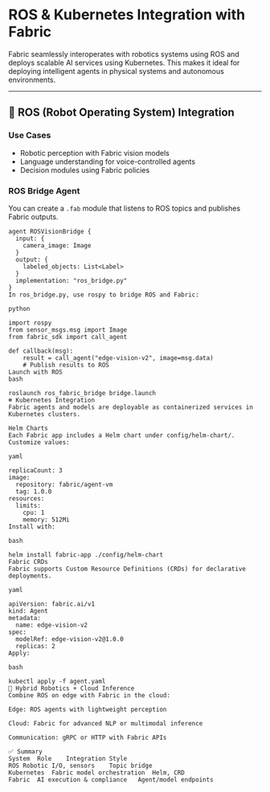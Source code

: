 # ROS & Kubernetes Integration with Fabric

Fabric seamlessly interoperates with robotics systems using ROS and deploys scalable AI services using Kubernetes. This makes it ideal for deploying intelligent agents in physical systems and autonomous environments.

---

## 🤖 ROS (Robot Operating System) Integration

### Use Cases

- Robotic perception with Fabric vision models
- Language understanding for voice-controlled agents
- Decision modules using Fabric policies

### ROS Bridge Agent

You can create a `.fab` module that listens to ROS topics and publishes Fabric outputs.

```fab
agent ROSVisionBridge {
  input: {
    camera_image: Image
  }
  output: {
    labeled_objects: List<Label>
  }
  implementation: "ros_bridge.py"
}
In ros_bridge.py, use rospy to bridge ROS and Fabric:

python

import rospy
from sensor_msgs.msg import Image
from fabric_sdk import call_agent

def callback(msg):
    result = call_agent("edge-vision-v2", image=msg.data)
    # Publish results to ROS
Launch with ROS
bash

roslaunch ros_fabric_bridge bridge.launch
☸️ Kubernetes Integration
Fabric agents and models are deployable as containerized services in Kubernetes clusters.

Helm Charts
Each Fabric app includes a Helm chart under config/helm-chart/. Customize values:

yaml

replicaCount: 3
image:
  repository: fabric/agent-vm
  tag: 1.0.0
resources:
  limits:
    cpu: 1
    memory: 512Mi
Install with:

bash

helm install fabric-app ./config/helm-chart
Fabric CRDs
Fabric supports Custom Resource Definitions (CRDs) for declarative deployments.

yaml

apiVersion: fabric.ai/v1
kind: Agent
metadata:
  name: edge-vision-v2
spec:
  modelRef: edge-vision-v2@1.0.0
  replicas: 2
Apply:

bash

kubectl apply -f agent.yaml
🚀 Hybrid Robotics + Cloud Inference
Combine ROS on edge with Fabric in the cloud:

Edge: ROS agents with lightweight perception

Cloud: Fabric for advanced NLP or multimodal inference

Communication: gRPC or HTTP with Fabric APIs

✅ Summary
System	Role	Integration Style
ROS	Robotic I/O, sensors	Topic bridge
Kubernetes	Fabric model orchestration	Helm, CRD
Fabric	AI execution & compliance	Agent/model endpoints
